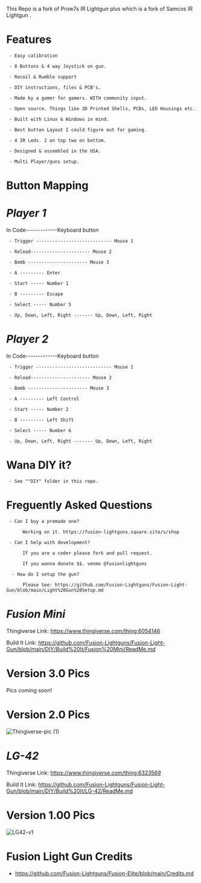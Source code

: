 This Repo is a fork of Prow7s IR Lightgun plus which is a fork of Samcos IR Lightgun .

# Features

     - Easy calibration 
     
     - 8 Buttons & 4 way Joystick on gun.

     - Recoil & Rumble support
          
     - DIY instructions, files & PCB's.
     
     - Made by a gamer for gamers. WITH community input.
      
     - Open source. Things like 3D Printed Shells, PCBs, LED Housings etc.
     
     - Built with Linux & Windows in mind.
     
     - Best button Layout I could figure out for gaming.
     
     - 4 IR Leds. 2 on top two on bottom.
     
     - Designed & assembled in the USA. 
     
     - Multi Player/guns setup.


# Button Mapping 

# ___Player 1___

In Code-------------Keyboard button 
     
     - Trigger ---------------------------- Mouse 1
     
     - Reload---------------------- Mouse 2

     - Bomb ---------------------- Mouse 3

     - A --------- Enter
     
     - Start ----- Number 1
     
     - B --------- Escape
          
     - Select ----- Number 5 
    
     - Up, Down, Left, Right ------- Up, Down, Left, Right

# ___Player 2___

In Code-------------Keyboard button 
     
     - Trigger ---------------------------- Mouse 1
     
     - Reload---------------------- Mouse 2

     - Bomb ---------------------- Mouse 3

     - A --------- Left Control
     
     - Start ----- Number 2
     
     - B --------- Left Shift
          
     - Select ----- Number 6
    
     - Up, Down, Left, Right ------- Up, Down, Left, Right
     
# Wana DIY it? 

     - See ""DIY" folder in this repo.
     
# Freguently Asked Questions

     - Can I buy a premade one?
     
          Working on it. https://fusion-lightguns.square.site/s/shop
          
     - Can I help with development?
     
          If you are a coder please fork and pull request. 
          
          If you wanna donate $$. venmo @fusionlightguns
          
      - How do I setup the gun?
      
          Please See: https://github.com/Fusion-Lightguns/Fusion-Light-Gun/blob/main/Light%20Gun%20Setup.md
          

# ___Fusion Mini___

Thingiverse Link: https://www.thingiverse.com/thing:6054146

Build It Link: https://github.com/Fusion-Lightguns/Fusion-Light-Gun/blob/main/DIY/Build%20It/Fusion%20Mini/ReadMe.md

# Version 3.0 Pics

Pics coming soon!

# Version 2.0 Pics
![Thingiverse-pic (1)](https://github.com/Fusion-Lightguns/Fusion-Mini/assets/118452807/cd7d0198-27b7-4fd1-953c-83e2e4c0cd6b)


# ___LG-42___

Thingiverse Link: https://www.thingiverse.com/thing:6323569

Build It Link: https://github.com/Fusion-Lightguns/Fusion-Light-Gun/blob/main/DIY/Build%20It/LG-42/ReadMe.md


# Version 1.00 Pics

![LG42-v1](https://cdn.thingiverse.com/assets/0c/61/f7/95/5d/large_display_1acf553a-a14f-4948-8784-6c0d71841c58.png)


# Fusion Light Gun Credits

- https://github.com/Fusion-Lightguns/Fusion-Elite/blob/main/Credits.md
